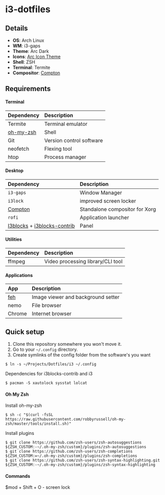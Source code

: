 # i3-dotfiles

## Details ##
- **OS**: Arch Linux
- **WM**: i3-gaps
- **Theme**: Arc Dark
- **Icons**: [Arc Icon Theme](https://github.com/horst3180/arc-icon-theme)
- **Shell**: ZSH
- **Terminal**: Termite
- **Compositor**: [Compton](https://www.archlinux.org/packages/community/x86_64/picom/)

## Requirements

#### Terminal

| Dependency    | Description             |
|:-------------|:-----------------------|
|Termite|Terminal emulator|
|[oh-my-zsh](https://aur.archlinux.org/packages/oh-my-zsh-git/)|Shell|
|Git|Version control software|
|neofetch|Flexing tool|
|htop|Process manager|

#### Desktop

| Dependency    | Description             |
|:-------------|:-----------------------|
| `i3-gaps`     | Window Manager      |
| `i3lock`     | improved screen locker      |
|[Compton](https://www.archlinux.org/packages/community/x86_64/picom/)|Standalone compositor for Xorg|
| `rofi`        | Application launcher |
|[I3blocks](https://github.com/vivien/i3blocks) + [i3blocks-contrib](https://github.com/vivien/i3blocks-contrib)|Panel|

#### Utilities
| Dependency    | Description             |
|:-------------|:-----------------------|
| ffmpeg     | Video processing library/CLI tool    |

#### Applications

|App|Description|
|:-----|:------|
|[feh](https://wiki.archlinux.org/index.php/feh)|Image viewer and background setter|
|nemo|File browser|
|Chrome|Internet browser|

## Quick setup

1) Clone this repository somewhere you won't move it.
2) Go to your `~/.config` directory.
3) Create symlinks of the config folder from the software's you want
```
$ ln -s ~/Projects/Dotfiles/i3 ~/.config
```

Dependencies for i3blocks-contrib and i3

```
$ pacman -S xautolock sysstat lolcat
```

#### Oh My Zsh

Install oh-my-zsh

```
$ sh -c "$(curl -fsSL https://raw.githubusercontent.com/robbyrussell/oh-my-zsh/master/tools/install.sh)"
```

Install plugins

```
$ git clone https://github.com/zsh-users/zsh-autosuggestions ${ZSH_CUSTOM:-~/.oh-my-zsh/custom}/plugins/zsh-autosuggestions
$ git clone https://github.com/zsh-users/zsh-completions ${ZSH_CUSTOM:=~/.oh-my-zsh/custom}/plugins/zsh-completions
$ git clone https://github.com/zsh-users/zsh-syntax-highlighting.git ${ZSH_CUSTOM:-~/.oh-my-zsh/custom}/plugins/zsh-syntax-highlighting
```

#### Commands

$mod + Shift + O - screen lock
